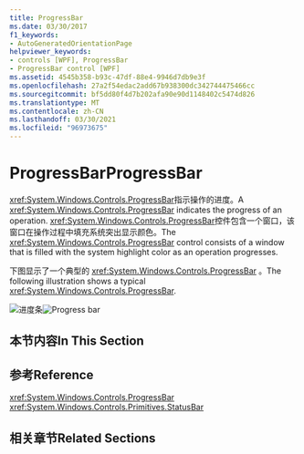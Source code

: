 ```yaml
---
title: ProgressBar
ms.date: 03/30/2017
f1_keywords:
- AutoGeneratedOrientationPage
helpviewer_keywords:
- controls [WPF], ProgressBar
- ProgressBar control [WPF]
ms.assetid: 4545b358-b93c-47df-88e4-9946d7db9e3f
ms.openlocfilehash: 27a2f54edac2add67b938300dc342744475466cc
ms.sourcegitcommit: bf5dd80f4d7b202afa90e90d1148402c5474d826
ms.translationtype: MT
ms.contentlocale: zh-CN
ms.lasthandoff: 03/30/2021
ms.locfileid: "96973675"
---
```

# <a name="progressbar"></a><span data-ttu-id="b20ed-102">ProgressBar</span><span class="sxs-lookup"><span data-stu-id="b20ed-102">ProgressBar</span></span>
<span data-ttu-id="b20ed-103"><xref:System.Windows.Controls.ProgressBar>指示操作的进度。</span><span class="sxs-lookup"><span data-stu-id="b20ed-103">A <xref:System.Windows.Controls.ProgressBar> indicates the progress of an operation.</span></span> <span data-ttu-id="b20ed-104"><xref:System.Windows.Controls.ProgressBar>控件包含一个窗口，该窗口在操作过程中填充系统突出显示颜色。</span><span class="sxs-lookup"><span data-stu-id="b20ed-104">The <xref:System.Windows.Controls.ProgressBar> control consists of a window that is filled with the system highlight color as an operation progresses.</span></span>  
  
 <span data-ttu-id="b20ed-105">下图显示了一个典型的 <xref:System.Windows.Controls.ProgressBar> 。</span><span class="sxs-lookup"><span data-stu-id="b20ed-105">The following illustration shows a typical <xref:System.Windows.Controls.ProgressBar>.</span></span>  
  
 <span data-ttu-id="b20ed-106">![进度条](./media/ss-ctl-progressbar.GIF "SS_CTL_progressbar")</span><span class="sxs-lookup"><span data-stu-id="b20ed-106">![Progress bar](./media/ss-ctl-progressbar.GIF "SS_CTL_progressbar")</span></span>  
  
## <a name="in-this-section"></a><span data-ttu-id="b20ed-107">本节内容</span><span class="sxs-lookup"><span data-stu-id="b20ed-107">In This Section</span></span>  
  
## <a name="reference"></a><span data-ttu-id="b20ed-108">参考</span><span class="sxs-lookup"><span data-stu-id="b20ed-108">Reference</span></span>  
 <xref:System.Windows.Controls.ProgressBar>  
  <xref:System.Windows.Controls.Primitives.StatusBar>  
  
## <a name="related-sections"></a><span data-ttu-id="b20ed-109">相关章节</span><span class="sxs-lookup"><span data-stu-id="b20ed-109">Related Sections</span></span>
